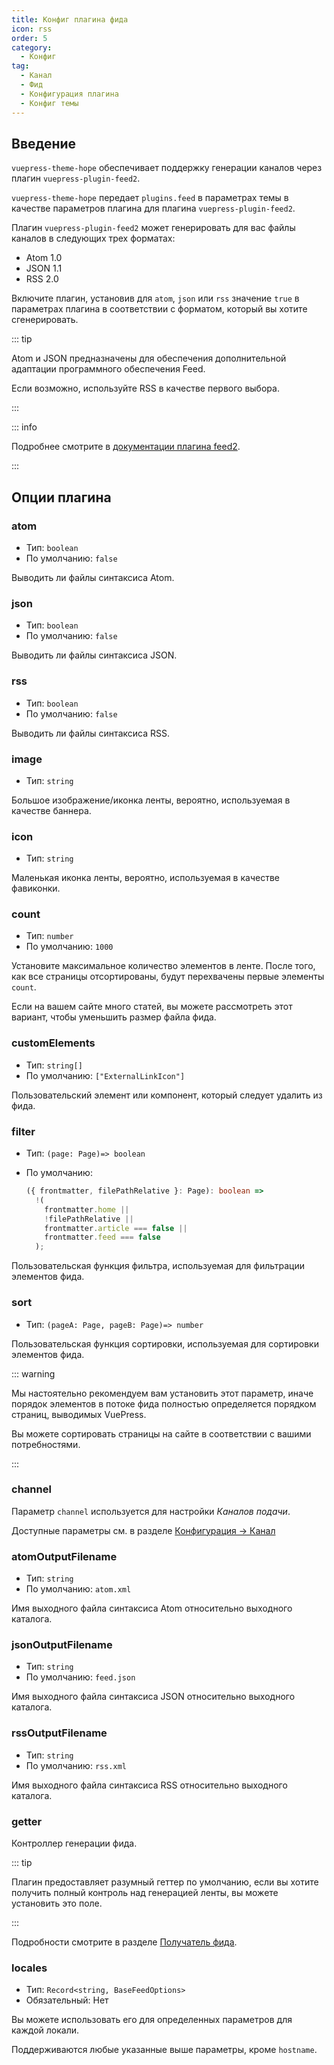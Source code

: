 ```yaml
---
title: Конфиг плагина фида
icon: rss
order: 5
category:
  - Конфиг
tag:
  - Канал
  - Фид
  - Конфигурация плагина
  - Конфиг темы
---
```


## Введение <Badge text="включено по умолчанию" />

`vuepress-theme-hope` обеспечивает поддержку генерации каналов через плагин `vuepress-plugin-feed2`.

`vuepress-theme-hope` передает `plugins.feed` в параметрах темы в качестве параметров плагина для плагина `vuepress-plugin-feed2`.

Плагин `vuepress-plugin-feed2` может генерировать для вас файлы каналов в следующих трех форматах:

- Atom 1.0
- JSON 1.1
- RSS 2.0

Включите плагин, установив для `atom`, `json` или `rss` значение `true` в параметрах плагина в соответствии с форматом, который вы хотите сгенерировать.

::: tip

Atom и JSON предназначены для обеспечения дополнительной адаптации программного обеспечения Feed.

Если возможно, используйте RSS в качестве первого выбора.

:::

::: info

Подробнее смотрите в [документации плагина feed2][feed-config].

:::

## Опции плагина

### atom

- Тип: `boolean`
- По умолчанию: `false`

Выводить ли файлы синтаксиса Atom.

### json

- Тип: `boolean`
- По умолчанию: `false`

Выводить ли файлы синтаксиса JSON.

### rss

- Тип: `boolean`
- По умолчанию: `false`

Выводить ли файлы синтаксиса RSS.

### image

- Тип: `string`

Большое изображение/иконка ленты, вероятно, используемая в качестве баннера.

### icon

- Тип: `string`

Маленькая иконка ленты, вероятно, используемая в качестве фавиконки.

### count

- Тип: `number`
- По умолчанию: `1000`

Установите максимальное количество элементов в ленте. После того, как все страницы отсортированы, будут перехвачены первые элементы `count`.

Если на вашем сайте много статей, вы можете рассмотреть этот вариант, чтобы уменьшить размер файла фида.

### customElements

- Тип: `string[]`
- По умолчанию: `["ExternalLinkIcon"]`

Пользовательский элемент или компонент, который следует удалить из фида.

### filter

- Тип: `(page: Page)=> boolean`
- По умолчанию:

  ```ts
  ({ frontmatter, filePathRelative }: Page): boolean =>
    !(
      frontmatter.home ||
      !filePathRelative ||
      frontmatter.article === false ||
      frontmatter.feed === false
    );
  ```

Пользовательская функция фильтра, используемая для фильтрации элементов фида.

### sort

- Тип: `(pageA: Page, pageB: Page)=> number`

Пользовательская функция сортировки, используемая для сортировки элементов фида.

::: warning

Мы настоятельно рекомендуем вам установить этот параметр, иначе порядок элементов в потоке фида полностью определяется порядком страниц, выводимых VuePress.

Вы можете сортировать страницы на сайте в соответствии с вашими потребностями.

:::

### channel

Параметр `channel` используется для настройки _Каналов подачи_.

Доступные параметры см. в разделе [Конфигурация → Канал][feed-config-channel]

### atomOutputFilename

- Тип: `string`
- По умолчанию: `atom.xml`

Имя выходного файла синтаксиса Atom относительно выходного каталога.

### jsonOutputFilename

- Тип: `string`
- По умолчанию: `feed.json`

Имя выходного файла синтаксиса JSON относительно выходного каталога.

### rssOutputFilename

- Тип: `string`
- По умолчанию: `rss.xml`

Имя выходного файла синтаксиса RSS относительно выходного каталога.

### getter

Контроллер генерации фида.

::: tip

Плагин предоставляет разумный геттер по умолчанию, если вы хотите получить полный контроль над генерацией ленты, вы можете установить это поле.

:::

Подробности смотрите в разделе [Получатель фида][feed-config-getter].

### locales

- Тип: `Record<string, BaseFeedOptions>`
- Обязательный: Нет

Вы можете использовать его для определенных параметров для каждой локали.

Поддерживаются любые указанные выше параметры, кроме `hostname`.

[feed-config]: https://vuepress-theme-hope.github.io/v2/feed/config/
[feed-config-channel]: https://vuepress-theme-hope.github.io/v2/feed/config/channel.html
[feed-config-getter]: https://vuepress-theme-hope.github.io/v2/feed/config/getter.html
